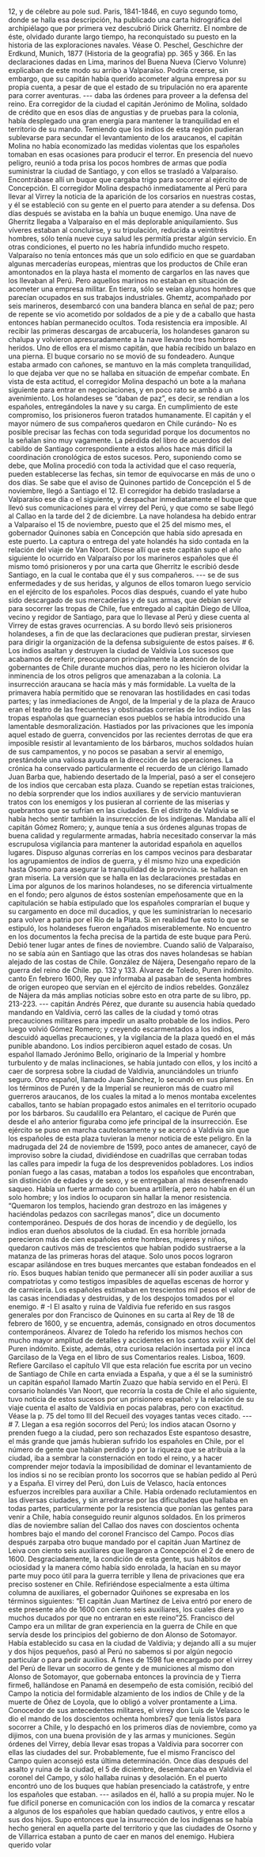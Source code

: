 12, y de célebre au pole sud. Paris, 1841-1846, en cuyo segundo tomo, donde se halla esa descripción, ha publicado una carta hidrográfica del archipiélago que por primera vez descubrió Dirick Gherritz. El nombre de éste, olvidado durante largo tiempo, ha reconquistado su puesto en la historia de las exploraciones navales. Véase O. Peschel, Geschichre der Erdkund, Munich, 1877 (Historia de la geografía) pp. 365 y 366. En las declaraciones dadas en Lima, marinos del Buena Nueva (Ciervo Volunre) explicaban de este modo su arribo a Valparaíso. Podría creerse, sin embargo, que su capitán había querido acometer alguna empresa por su propia cuenta, a pesar de que el estado de su tripulación no era aparente para correr aventuras. --- daba las órdenes para proveer a la defensa del reino. Era corregidor de la ciudad el capitán Jerónimo de Molina, soldado de crédito que en esos días de angustias y de pruebas para la colonia, había desplegado una gran energía para mantener la tranquilidad en el territorio de su mando. Temiendo que los indios de esta región pudieran sublevarse para secundar el levantamiento de los araucanos, el capitán Molina no había economizado las medidas violentas que los españoles tomaban en esas ocasiones para producir el terror. En presencia del nuevo peligro, reunió a toda prisa los pocos hombres de armas que podía suministrar la ciudad de Santiago, y con ellos se trasladó a Valparaíso. Encontrábase allí un buque que cargaba trigo para socorrer al ejército de Concepción. El corregidor Molina despachó inmediatamente al Perú para llevar al Virrey la noticia de la aparición de los corsarios en nuestras costas, y él se estableció con su gente en el puerto para atender a su defensa. Dos días después se avistaba en la bahía un buque enemigo. Una nave de Gherritz llegaba a Valparaíso en el más deplorable aniquilamiento. Sus víveres estaban al concluirse, y su tripulación, reducida a veintitrés hombres, sólo tenía nueve cuya salud les permitía prestar algún servicio. En otras condiciones, el puerto no les habría infundido mucho respeto. Valparaíso no tenía entonces más que un solo edificio en que se guardaban algunas mercaderías europeas, mientras que los productos de Chile eran amontonados en la playa hasta el momento de cargarlos en las naves que los llevaban al Perú. Pero aquellos marinos no estaban en situación de acometer una empresa militar. En tierra, sólo se veían algunos hombres que parecían ocupados en sus trabajos industriales. Ghemtz, acompañado por seis marineros, desembarcó con una bandera blanca en señal de paz; pero de repente se vio acometido por soldados de a pie y de a caballo que hasta entonces habían permanecido ocultos. Toda resistencia era imposible. Al recibir las primeras descargas de arcabucería, los holandeses ganaron su chalupa y volvieron apresuradamente a la nave llevando tres hombres heridos. Uno de ellos era el mismo capitán, que había recibido un balazo en una pierna. El buque corsario no se movió de su fondeadero. Aunque estaba armado con cañones, se mantuvo en la más completa tranquilidad, lo que dejaba ver que no se hallaba en situación de empeñar combate. En vista de esta actitud, el corregidor Molina despachó un bote a la mañana siguiente para entrar en negociaciones, y en poco rato se ambó a un avenimiento. Los holandeses se “daban de paz”, es decir, se rendían a los españoles, entregándoles la nave y su carga. En cumplimiento de este compromiso, los prisioneros fueron tratados humanamente. El capitán y el mayor número de sus compañeros quedaron en Chile curándo- No es posible precisar las fechas con toda seguridad porque los documentos no la señalan sino muy vagamente. La pérdida del libro de acuerdos del cabildo de Santiago correspondiente a estos años hace más difícil la coordinación cronológica de estos sucesos. Pero, suponiendo como se debe, que Molina procedió con toda la actividad que el caso requería, pueden establecerse las fechas, sin temor de equivocarse en más de uno o dos días. Se sabe que el aviso de Quinones partido de Concepción el 5 de noviembre, llegó a Santiago el 12. El corregidor ha debido trasladarse a Valparaíso ese día o el siguiente, y despachar inmediatamente el buque que llevó sus comunicaciones para el virrey del Perú, y que como se sabe llegó al Callao en la tarde del 2 de diciembre. La nave holandesa ha debido entrar a Valparaíso el 15 de noviembre, puesto que el 25 del mismo mes, el gobernador Quinones sabía en Concepción que había sido apresada en este puerto. La captura o entrega del yate holandés ha sido contada en la relación del viaje de Van Noort. Dícese allí que este capitán supo el año siguiente lo ocurrido en Valparaíso por los marineros españoles que él mismo tomó prisioneros y por una carta que Gherritz le escribió desde Santiago, en la cual le contaba que él y sus compañeros. --- se de sus enfermedades y de sus heridas, y algunos de ellos tomaron luego servicio en el ejército de los españoles. Pocos días después, cuando el yate hubo sido descargado de sus mercaderías y de sus armas, que debían servir para socorrer las tropas de Chile, fue entregado al capitán Diego de Ulloa, vecino y regidor de Santiago, para que lo llevase al Perú y diese cuenta al Virrey de estas graves ocurrencias. A su bordo llevó seis prisioneros holandeses, a fin de que las declaraciones que pudieran prestar, sirviesen para dirigir la organización de la defensa subsiguiente de estos países. # 6. Los indios asaltan y destruyen la ciudad de Valdivia Los sucesos que acabamos de referir, preocuparon principalmente la atención de los gobernantes de Chile durante muchos días, pero no les hicieron olvidar la inminencia de los otros peligros que amenazaban a la colonia. La insurrección araucana se hacía más y más formidable. La vuelta de la primavera había permitido que se renovaran las hostilidades en casi todas partes; y las inmediaciones de Angol, de la Imperial y de la plaza de Arauco eran el teatro de las frecuentes y obstinadas correrías de los indios. En las tropas españolas que guarnecían esos pueblos se había introducido una lamentable desmoralización. Hastiados por las privaciones que les imponía aquel estado de guerra, convencidos por las recientes derrotas de que era imposible resistir al levantamiento de los bárbaros, muchos soldados huían de sus campamentos, y no pocos se pasaban a servir al enemigo, prestándole una valiosa ayuda en la dirección de las operaciones. La crónica ha conservado particularmente el recuerdo de un clérigo llamado Juan Barba que, habiendo desertado de la Imperial, pasó a ser el consejero de los indios que cercaban esta plaza. Cuando se repetían estas traiciones, no debía sorprender que los indios auxiliares y de servicio mantuvieran tratos con los enemigos y los pusieran al corriente de las miserias y quebrantos que se sufrían en las ciudades. En el distrito de Valdivia se había hecho sentir también la insurrección de los indígenas. Mandaba allí el capitán Gómez Romero; y, aunque tenía a sus órdenes algunas tropas de buena calidad y regularmente armadas, habría necesitado conservar la más escrupulosa vigilancia para mantener la autoridad española en aquellos lugares. Dispuso algunas correrías en los campos vecinos para desbaratar los agrupamientos de indios de guerra, y él mismo hizo una expedición hasta Osomo para asegurar la tranquilidad de la provincia. se hallaban en gran miseria. La versión que se halla en las declaraciones prestadas en Lima por algunos de los marinos holandeses, no se diferencia virtualmente en el fondo; pero algunos de éstos sostenían empeñosamente que en la capitulación se había estipulado que los españoles comprarían el buque y su cargamento en doce mil ducadios, y que les suministrarían lo necesario para volver a patria por el Río de la Plata. Si en realidad fue esto lo que se estipuló, los holandeses fueron engañados miserablemente. No encuentro en los documentos la fecha precisa de la partida de este buque para Perú. Debió tener lugar antes de fines de noviembre. Cuando salió de Valparaíso, no se sabía aún en Santiago que las otras dos naves holandesas se habían alejado de las costas de Chile. González de Nájera, Desengaño reparo de la guerra del reino de Chile. pp. 132 y 133. Álvarez de Toledo, Puren indómito. canto En febrero 1600, Rey que informaba al pasaban de sesenta hombres de origen europeo que servían en el ejército de indios rebeldes. González de Nájera da más amplias noticias sobre esto en otra parte de su libro, pp. 213-223. --- capitán Andrés Pérez, que durante su ausencia había quedado mandando en Valdivia, cerró las calles de la ciudad y tomó otras precauciones militares para impedir un asalto probable de los indios. Pero luego volvió Gómez Romero; y creyendo escarmentados a los indios, descuidó aquellas precauciones, y la vigilancia de la plaza quedó en el más punible abandono. Los indios percibieron aquel estado de cosas. Un español llamado Jerónimo Bello, originario de la Imperial y hombre turbulento y de malas inclinaciones, se había juntado con ellos, y los incitó a caer de sorpresa sobre la ciudad de Valdivia, anunciándoles un triunfo seguro. Otro español, llamado Juan Sánchez, lo secundó en sus planes. En los términos de Purén y de la Imperial se reunieron más de cuatro mil guerreros araucanos, de los cuales la mitad a lo menos montaba excelentes caballos, tanto se habían propagado estos animales en el territorio ocupado por los bárbaros. Su caudalillo era Pelantaro, el cacique de Purén que desde el año anterior figuraba como jefe principal de la insurrección. Ese ejército se puso en marcha cautelosamente y se acercó a Valdivia sin que los españoles de esta plaza tuvieran la menor noticia de este peligro. En la madrugada del 24 de noviembre de 1599, poco antes de amanecer, cayó de improviso sobre la ciudad, dividiéndose en cuadrillas que cerraban todas las calles para impedir la fuga de los desprevenidos pobladores. Los indios ponían fuego a las casas, mataban a todos los españoles que encontraban, sin distinción de edades y de sexo, y se entregaban al más desenfrenado saqueo. Había un fuerte armado con buena artillería, pero no había en él un solo hombre; y los indios lo ocuparon sin hallar la menor resistencia. “Quemaron los templos, haciendo gran destrozo en las imágenes y haciéndolas pedazos con sacrílegas manos”, dice un documento contemporáneo. Después de dos horas de incendio y de degüello, los indios eran dueños absolutos de la ciudad. En esa horrible jornada perecieron más de cien españoles entre hombres, mujeres y niños, quedaron cautivos más de trescientos que habían podido sustraerse a la matanza de las primeras horas del ataque. Solo unos pocos lograron escapar asilándose en tres buques mercantes que estaban fondeados en el río. Esos buques habían tenido que permanecer allí sin poder auxiliar a sus compatriotas y como testigos impasibles de aquellas escenas de horror y de carnicería. Los españoles estimaban en trescientos mil pesos el valor de las casas incendiadas y destruidas, y de los despojos tomados por el enemigo. # -I El asalto y ruina de Valdivia fue referido en sus rasgos generales por don Francisco de Quinones en su carta al Rey de 18 de febrero de 1600, y se encuentra, además, consignado en otros documentos contemporáneos. Álvarez de Toledo ha referido los mismos hechos con mucho mayor amplitud de detalles y accidentes en los cantos xviii y XIX del Puren indómito. Existe, además, otra curiosa relación insertada por el inca Garcilaso de la Vega en el libro de sus Comentarios reales. Lisboa, 1609. Refiere Garcilaso el capítulo VII que esta relación fue escrita por un vecino de Santiago de Chile en carta enviada a España, y que a él se la suministró un capitán español llamado Martín Zuazo que había servido en el Perú. El corsario holandés Van Noort, que recorría la costa de Chile el año siguiente, tuvo noticia de estos sucesos por un prisionero español: y la relación de su viaje cuenta el asalto de Valdivia en pocas palabras, pero con exactitud. Véase la p. 75 del tomo III del Recueil des voyages tantas veces citado. --- # 7. Llegan a esa región socorros del Perú; los indios atacan Osorno y prenden fuego a la ciudad, pero son rechazados Este espantoso desastre, el más grande que jamás hubieran sufrido los españoles en Chile, por el número de gente que habían perdido y por la riqueza que se atribuía a la ciudad, iba a sembrar la consternación en todo el reino, y a hacer comprender mejor todavía la imposibilidad de dominar el levantamiento de los indios si no se recibían pronto los socorros que se habían pedido al Perú y a España. El virrey del Perú, don Luis de Velasco, hacía entonces esfuerzos increíbles para auxiliar a Chile. Había ordenado reclutamientos en las diversas ciudades, y sin arredrarse por las dificultades que hallaba en todas partes, particularmente por la resistencia que ponían las gentes para venir a Chile, había conseguido reunir algunos soldados. En los primeros días de noviembre salían del Callao dos naves con doscientos ochenta hombres bajo el mando del coronel Francisco del Campo. Pocos días después zarpaba otro buque mandado por el capitán Juan Martínez de Leiva con ciento seis auxiliares que llegaron a Concepción el 2 de enero de 1600. Desgraciadamente, la condición de esta gente, sus hábitos de ociosidad y la manera cómo había sido enrolada, la hacían en su mayor parte muy poco útil para la guerra terrible y llena de privaciones que era preciso sostener en Chile. Refiriéndose especialmente a esta última columna de auxiliares, el gobernador Quiñones se expresaba en los términos siguientes: “El capitán Juan Martínez de Leiva entró por enero de este presente año de 1600 con ciento seis auxiliares, los cuales diera yo muchos ducados por que no entraran en este reino”25. Francisco del Campo era un militar de gran experiencia en la guerra de Chile en que servía desde los principios del gobierno de don Alonso de Sotomayor. Había establecido su casa en la ciudad de Valdivia; y dejando allí a su mujer y dos hijos pequeños, pasó al Perú no sabemos si por algún negocio particular o para pedir auxilios. A fines de 1598 fue encargado por el virrey del Perú de llevar un socorro de gente y de municiones al mismo don Alonso de Sotomayor, que gobernaba entonces la provincia de y Tierra firme6, hallándose en Panamá en desempeño de esta comisión, recibió del Campo la noticia del formidable alzamiento de los indios de Chile y de la muerte de Óñez de Loyola, que lo obligó a volver prontamente a Lima. Conocedor de sus antecedentes militares, el virrey don Luis de Velasco le dio el mando de los doscientos ochenta hombres7 que tenía listos para socorrer a Chile, y lo despachó en los primeros días de noviembre, como ya dijimos, con una buena provisión de y las armas y municiones. Según órdenes del Virrey, debía llevar esas tropas a Valdivia para socorrer con ellas las ciudades del sur. Probablemente, fue el mismo Francisco del Campo quien aconsejó esta última determinación. Once días después del asalto y ruina de la ciudad, el 5 de diciembre, desembarcaba en Valdivia el coronel del Campo, y sólo hallaba ruinas y desolación. En el puerto encontró uno de los buques que habían presenciado la catástrofe, y entre los españoles que estaban. --- asilados en él, halló a su propia mujer. No le fue difícil ponerse en comunicación con los indios de la comarca y rescatar a algunos de los españoles que habían quedado cautivos, y entre ellos a sus dos hijos. Supo entonces que la insurrección de los indígenas se había hecho general en aquella parte del territorio y que las ciudades de Osorno y de Villarrica estaban a punto de caer en manos del enemigo. Hubiera querido volar